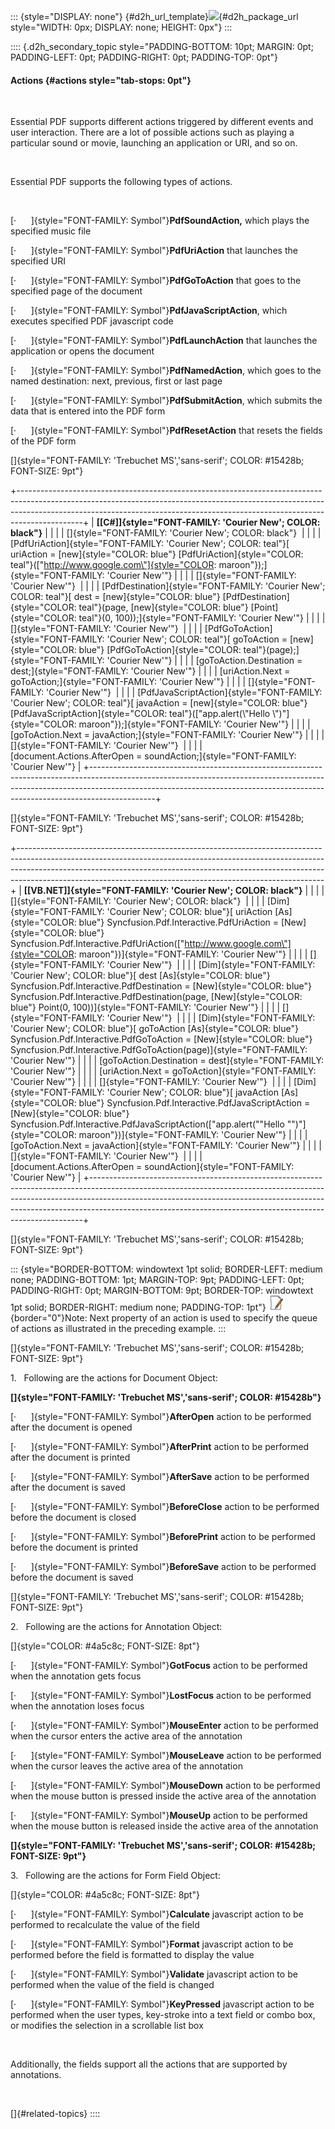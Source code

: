::: {style="DISPLAY: none"}
[](ms-xhelp:///?Id=d2h_url_template){#d2h_url_template}![](!package_url!){#d2h_package_url style="WIDTH: 0px; DISPLAY: none; HEIGHT: 0px"}
:::

:::: {.d2h_secondary_topic style="PADDING-BOTTOM: 10pt; MARGIN: 0pt; PADDING-LEFT: 0pt; PADDING-RIGHT: 0pt; PADDING-TOP: 0pt"}
#### Actions {#actions style="tab-stops: 0pt"}

 

Essential PDF supports different actions triggered by different events and user interaction. There are a lot of possible actions such as playing a particular sound or movie, launching an application or URI, and so on.

 

Essential PDF supports the following types of actions.

 

[·      ]{style="FONT-FAMILY: Symbol"}**PdfSoundAction,** which plays the specified music file

[·      ]{style="FONT-FAMILY: Symbol"}**PdfUriAction** that launches the specified URI

[·      ]{style="FONT-FAMILY: Symbol"}**PdfGoToAction** that goes to the specified page of the document

[·      ]{style="FONT-FAMILY: Symbol"}**PdfJavaScriptAction**, which executes specified PDF javascript code

[·      ]{style="FONT-FAMILY: Symbol"}**PdfLaunchAction** that launches the application or opens the document

[·      ]{style="FONT-FAMILY: Symbol"}**PdfNamedAction**, which goes to the named destination: next, previous, first or last page

[·      ]{style="FONT-FAMILY: Symbol"}**PdfSubmitAction**, which submits the data that is entered into the PDF form

[·      ]{style="FONT-FAMILY: Symbol"}**PdfResetAction** that resets the fields of the PDF form

[]{style="FONT-FAMILY: 'Trebuchet MS','sans-serif'; COLOR: #15428b; FONT-SIZE: 9pt"} 

+----------------------------------------------------------------------------------------------------------------------------------------------------------------------------------------------------------------------------------------------------------+
| **[\[C#\]]{style="FONT-FAMILY: 'Courier New'; COLOR: black"}**                                                                                                                                                                                           |
|                                                                                                                                                                                                                                                          |
| []{style="FONT-FAMILY: 'Courier New'; COLOR: black"}                                                                                                                                                                                                     |
|                                                                                                                                                                                                                                                          |
| [PdfUriAction]{style="FONT-FAMILY: 'Courier New'; COLOR: teal"}[ uriAction = [new]{style="COLOR: blue"} [PdfUriAction]{style="COLOR: teal"}([\"http://www.google.com\"]{style="COLOR: maroon"});]{style="FONT-FAMILY: 'Courier New'"}                    |
|                                                                                                                                                                                                                                                          |
| []{style="FONT-FAMILY: 'Courier New'"}                                                                                                                                                                                                                   |
|                                                                                                                                                                                                                                                          |
| [PdfDestination]{style="FONT-FAMILY: 'Courier New'; COLOR: teal"}[ dest = [new]{style="COLOR: blue"} [PdfDestination]{style="COLOR: teal"}(page, [new]{style="COLOR: blue"} [Point]{style="COLOR: teal"}(0, 100));]{style="FONT-FAMILY: 'Courier New'"}  |
|                                                                                                                                                                                                                                                          |
| []{style="FONT-FAMILY: 'Courier New'"}                                                                                                                                                                                                                   |
|                                                                                                                                                                                                                                                          |
| [PdfGoToAction]{style="FONT-FAMILY: 'Courier New'; COLOR: teal"}[ goToAction = [new]{style="COLOR: blue"} [PdfGoToAction]{style="COLOR: teal"}(page);]{style="FONT-FAMILY: 'Courier New'"}                                                               |
|                                                                                                                                                                                                                                                          |
| [goToAction.Destination = dest;]{style="FONT-FAMILY: 'Courier New'"}                                                                                                                                                                                     |
|                                                                                                                                                                                                                                                          |
| [uriAction.Next = goToAction;]{style="FONT-FAMILY: 'Courier New'"}                                                                                                                                                                                       |
|                                                                                                                                                                                                                                                          |
| []{style="FONT-FAMILY: 'Courier New'"}                                                                                                                                                                                                                   |
|                                                                                                                                                                                                                                                          |
| [PdfJavaScriptAction]{style="FONT-FAMILY: 'Courier New'; COLOR: teal"}[ javaAction = [new]{style="COLOR: blue"} [PdfJavaScriptAction]{style="COLOR: teal"}([\"app.alert(\\\"Hello \\\")\"]{style="COLOR: maroon"});]{style="FONT-FAMILY: 'Courier New'"} |
|                                                                                                                                                                                                                                                          |
| [goToAction.Next = javaAction;]{style="FONT-FAMILY: 'Courier New'"}                                                                                                                                                                                      |
|                                                                                                                                                                                                                                                          |
| []{style="FONT-FAMILY: 'Courier New'"}                                                                                                                                                                                                                   |
|                                                                                                                                                                                                                                                          |
| [document.Actions.AfterOpen = soundAction;]{style="FONT-FAMILY: 'Courier New'"}                                                                                                                                                                          |
+----------------------------------------------------------------------------------------------------------------------------------------------------------------------------------------------------------------------------------------------------------+

[]{style="FONT-FAMILY: 'Trebuchet MS','sans-serif'; COLOR: #15428b; FONT-SIZE: 9pt"} 

+----------------------------------------------------------------------------------------------------------------------------------------------------------------------------------------------------------------------------------------------------------------------------------------------------------------------+
| **[\[VB.NET\]]{style="FONT-FAMILY: 'Courier New'; COLOR: black"}**                                                                                                                                                                                                                                                   |
|                                                                                                                                                                                                                                                                                                                      |
| []{style="FONT-FAMILY: 'Courier New'; COLOR: black"}                                                                                                                                                                                                                                                                 |
|                                                                                                                                                                                                                                                                                                                      |
| [Dim]{style="FONT-FAMILY: 'Courier New'; COLOR: blue"}[ uriAction [As]{style="COLOR: blue"} Syncfusion.Pdf.Interactive.PdfUriAction = [New]{style="COLOR: blue"} Syncfusion.Pdf.Interactive.PdfUriAction([\"http://www.google.com\"]{style="COLOR: maroon"})]{style="FONT-FAMILY: 'Courier New'"}                    |
|                                                                                                                                                                                                                                                                                                                      |
| []{style="FONT-FAMILY: 'Courier New'"}                                                                                                                                                                                                                                                                               |
|                                                                                                                                                                                                                                                                                                                      |
| [Dim]{style="FONT-FAMILY: 'Courier New'; COLOR: blue"}[ dest [As]{style="COLOR: blue"} Syncfusion.Pdf.Interactive.PdfDestination = [New]{style="COLOR: blue"} Syncfusion.Pdf.Interactive.PdfDestination(page, [New]{style="COLOR: blue"} Point(0, 100))]{style="FONT-FAMILY: 'Courier New'"}                         |
|                                                                                                                                                                                                                                                                                                                      |
| []{style="FONT-FAMILY: 'Courier New'"}                                                                                                                                                                                                                                                                               |
|                                                                                                                                                                                                                                                                                                                      |
| [Dim]{style="FONT-FAMILY: 'Courier New'; COLOR: blue"}[ goToAction [As]{style="COLOR: blue"} Syncfusion.Pdf.Interactive.PdfGoToAction = [New]{style="COLOR: blue"} Syncfusion.Pdf.Interactive.PdfGoToAction(page)]{style="FONT-FAMILY: 'Courier New'"}                                                               |
|                                                                                                                                                                                                                                                                                                                      |
| [goToAction.Destination = dest]{style="FONT-FAMILY: 'Courier New'"}                                                                                                                                                                                                                                                  |
|                                                                                                                                                                                                                                                                                                                      |
| [uriAction.Next = goToAction]{style="FONT-FAMILY: 'Courier New'"}                                                                                                                                                                                                                                                    |
|                                                                                                                                                                                                                                                                                                                      |
| []{style="FONT-FAMILY: 'Courier New'"}                                                                                                                                                                                                                                                                               |
|                                                                                                                                                                                                                                                                                                                      |
| [Dim]{style="FONT-FAMILY: 'Courier New'; COLOR: blue"}[ javaAction [As]{style="COLOR: blue"} Syncfusion.Pdf.Interactive.PdfJavaScriptAction = [New]{style="COLOR: blue"} Syncfusion.Pdf.Interactive.PdfJavaScriptAction([\"app.alert(\"\"Hello \"\")\"]{style="COLOR: maroon"})]{style="FONT-FAMILY: 'Courier New'"} |
|                                                                                                                                                                                                                                                                                                                      |
| [goToAction.Next = javaAction]{style="FONT-FAMILY: 'Courier New'"}                                                                                                                                                                                                                                                   |
|                                                                                                                                                                                                                                                                                                                      |
| []{style="FONT-FAMILY: 'Courier New'"}                                                                                                                                                                                                                                                                               |
|                                                                                                                                                                                                                                                                                                                      |
| [document.Actions.AfterOpen = soundAction]{style="FONT-FAMILY: 'Courier New'"}                                                                                                                                                                                                                                       |
+----------------------------------------------------------------------------------------------------------------------------------------------------------------------------------------------------------------------------------------------------------------------------------------------------------------------+

[]{style="FONT-FAMILY: 'Trebuchet MS','sans-serif'; COLOR: #15428b; FONT-SIZE: 9pt"} 

::: {style="BORDER-BOTTOM: windowtext 1pt solid; BORDER-LEFT: medium none; PADDING-BOTTOM: 1pt; MARGIN-TOP: 9pt; PADDING-LEFT: 0pt; PADDING-RIGHT: 0pt; MARGIN-BOTTOM: 9pt; BORDER-TOP: windowtext 1pt solid; BORDER-RIGHT: medium none; PADDING-TOP: 1pt"}
![](ImagesExt/image22_2.jpg){border="0"}Note: Next property of an action is used to specify the queue of actions as illustrated in the preceding example.
:::

[]{style="FONT-FAMILY: 'Trebuchet MS','sans-serif'; COLOR: #15428b; FONT-SIZE: 9pt"} 

1.   Following are the actions for Document Object:

**[]{style="FONT-FAMILY: 'Trebuchet MS','sans-serif'; COLOR: #15428b"}** 

[·      ]{style="FONT-FAMILY: Symbol"}**AfterOpen** action to be performed after the document is opened

[·      ]{style="FONT-FAMILY: Symbol"}**AfterPrint** action to be performed after the document is printed

[·      ]{style="FONT-FAMILY: Symbol"}**AfterSave** action to be performed after the document is saved

[·      ]{style="FONT-FAMILY: Symbol"}**BeforeClose** action to be performed before the document is closed

[·      ]{style="FONT-FAMILY: Symbol"}**BeforePrint** action to be performed before the document is printed

[·      ]{style="FONT-FAMILY: Symbol"}**BeforeSave** action to be performed before the document is saved

[]{style="FONT-FAMILY: 'Trebuchet MS','sans-serif'; COLOR: #15428b; FONT-SIZE: 9pt"} 

2.   Following are the actions for Annotation Object:

[]{style="COLOR: #4a5c8c; FONT-SIZE: 8pt"} 

[·      ]{style="FONT-FAMILY: Symbol"}**GotFocus** action to be performed when the annotation gets focus

[·      ]{style="FONT-FAMILY: Symbol"}**LostFocus** action to be performed when the annotation loses focus

[·      ]{style="FONT-FAMILY: Symbol"}**MouseEnter** action to be performed when the cursor enters the active area of the annotation

[·      ]{style="FONT-FAMILY: Symbol"}**MouseLeave** action to be performed when the cursor leaves the active area of the annotation

[·      ]{style="FONT-FAMILY: Symbol"}**MouseDown** action to be performed when the mouse button is pressed inside the active area of the annotation

[·      ]{style="FONT-FAMILY: Symbol"}**MouseUp** action to be performed when the mouse button is released inside the active area of the annotation

**[]{style="FONT-FAMILY: 'Trebuchet MS','sans-serif'; COLOR: #15428b; FONT-SIZE: 9pt"}** 

3.   Following are the actions for Form Field Object:

[]{style="COLOR: #4a5c8c; FONT-SIZE: 8pt"} 

[·      ]{style="FONT-FAMILY: Symbol"}**Calculate** javascript action to be performed to recalculate the value of the field

[·      ]{style="FONT-FAMILY: Symbol"}**Format** javascript action to be performed before the field is formatted to display the value

[·      ]{style="FONT-FAMILY: Symbol"}**Validate** javascript action to be performed when the value of the field is changed

[·      ]{style="FONT-FAMILY: Symbol"}**KeyPressed** javascript action to be performed when the user types, key-stroke into a text field or combo box, or modifies the selection in a scrollable list box

 

Additionally, the fields support all the actions that are supported by annotations.

 

[]{#related-topics}
::::
